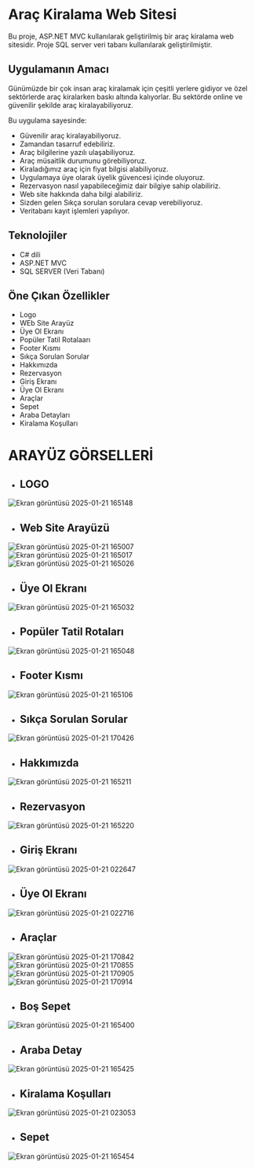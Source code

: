 # Araç Kiralama Web Sitesi
Bu proje, ASP.NET MVC kullanılarak geliştirilmiş bir araç kiralama web sitesidir. Proje SQL server veri tabanı kullanılarak geliştirilmiştir.

## Uygulamanın Amacı
Günümüzde bir çok insan araç kiralamak için çeşitli yerlere gidiyor ve özel sektörlerde araç kiralarken baskı altında kalıyorlar. Bu sektörde online ve güvenilir şekilde araç kiralayabiliyoruz.

Bu uygulama sayesinde:
- Güvenilir araç kiralayabiliyoruz.
- Zamandan tasarruf edebiliriz.
- Araç bilgilerine yazılı ulaşabiliyoruz.
- Araç müsaitlik durumunu görebiliyoruz.
- Kiraladığımız araç için fiyat bilgisi alabiliyoruz.
- Uygulamaya üye olarak üyelik güvencesi içinde oluyoruz.
- Rezervasyon nasıl yapabileceğimiz dair bilgiye sahip olabiliriz.
- Web site hakkında daha bilgi alabiliriz.
- Sizden gelen Sıkça sorulan sorulara cevap verebiliyoruz.
- Veritabanı kayıt işlemleri yapılıyor.
  
  
## Teknolojiler
- C# dili
- ASP.NET MVC
- SQL SERVER (Veri Tabanı)
  
## Öne Çıkan Özellikler
- Logo
- WEb Site Arayüz
- Üye Ol Ekranı
- Popüler Tatil Rotalaarı
- Footer Kısmı
- Sıkça Sorulan Sorular
- Hakkımızda
- Rezervasyon
- Giriş Ekranı
- Üye Ol Ekranı
- Araçlar
- Sepet
- Araba Detayları
- Kiralama Koşulları

 #  ARAYÜZ GÖRSELLERİ

* ## LOGO
 ![Ekran görüntüsü 2025-01-21 165148](https://github.com/user-attachments/assets/b94a5193-25f7-4c21-a21a-308b75f4a2b3)
* ## Web Site Arayüzü
![Ekran görüntüsü 2025-01-21 165007](https://github.com/user-attachments/assets/fa0b4e70-c657-4578-bfc7-b738dbdbfc60)
![Ekran görüntüsü 2025-01-21 165017](https://github.com/user-attachments/assets/528bdb55-8342-46b0-9377-7906f97f0af9)
![Ekran görüntüsü 2025-01-21 165026](https://github.com/user-attachments/assets/9804b3b9-b61e-40c8-b9be-8c2b74e91ff8)
* ## Üye Ol Ekranı
![Ekran görüntüsü 2025-01-21 165032](https://github.com/user-attachments/assets/f77c2bc0-d86f-4423-9bca-2f29a8d446c0)
* ## Popüler Tatil Rotaları
![Ekran görüntüsü 2025-01-21 165048](https://github.com/user-attachments/assets/13d70738-4243-462d-9a54-e0e155106a42)
* ## Footer Kısmı
![Ekran görüntüsü 2025-01-21 165106](https://github.com/user-attachments/assets/f968456d-8f6a-4988-b9e4-80788e8e3058)
* ## Sıkça Sorulan Sorular
![Ekran görüntüsü 2025-01-21 170426](https://github.com/user-attachments/assets/cbe45513-0e67-47d5-b01d-b8d2fec8b338)
* ## Hakkımızda
![Ekran görüntüsü 2025-01-21 165211](https://github.com/user-attachments/assets/970b9683-adf7-45bb-bf83-64a043f6ac1c)
* ## Rezervasyon
![Ekran görüntüsü 2025-01-21 165220](https://github.com/user-attachments/assets/5c43a9ef-4a44-4358-9302-559467c5613f)
* ## Giriş Ekranı
![Ekran görüntüsü 2025-01-21 022647](https://github.com/user-attachments/assets/cb43edce-0cf6-49cf-8351-36fde0b27465)
* ## Üye Ol Ekranı
![Ekran görüntüsü 2025-01-21 022716](https://github.com/user-attachments/assets/a0d247f9-4925-4b51-b47a-531ea0cc085a)
* ## Araçlar
![Ekran görüntüsü 2025-01-21 170842](https://github.com/user-attachments/assets/4b3906a0-1544-48ce-8213-4f5975dd604c)
![Ekran görüntüsü 2025-01-21 170855](https://github.com/user-attachments/assets/67673d2f-56f5-4429-87a9-6ef4f041128e)
![Ekran görüntüsü 2025-01-21 170905](https://github.com/user-attachments/assets/29a8322f-cf90-4e31-bc3c-8edb669aaee9)
![Ekran görüntüsü 2025-01-21 170914](https://github.com/user-attachments/assets/f70b2364-9ebc-4a83-8f32-8c567118b8ed)
* ## Boş Sepet
![Ekran görüntüsü 2025-01-21 165400](https://github.com/user-attachments/assets/7c6bfc1d-812e-42e0-af43-6a8230d86e66)
* ## Araba Detay
![Ekran görüntüsü 2025-01-21 165425](https://github.com/user-attachments/assets/cf7c96e0-288a-421b-b942-5877e2422eee)
* ## Kiralama Koşulları
![Ekran görüntüsü 2025-01-21 023053](https://github.com/user-attachments/assets/52e33d83-da8a-44dc-9a97-8615b6f75f7b)
* ## Sepet
![Ekran görüntüsü 2025-01-21 165454](https://github.com/user-attachments/assets/bbcc08d0-5fa6-44cf-ac85-8a29ed42a749)














